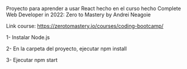 Proyecto para aprender a usar React hecho en el curso hecho Complete Web Developer in 2022: Zero to Mastery by Andrei Neagoie 

Link course: https://zerotomastery.io/courses/coding-bootcamp/



1- Instalar Node.js

2- En la carpeta del proyecto, ejecutar npm install

3- Ejecutar npm start

